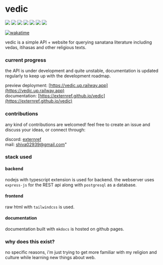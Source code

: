 # vedic
![](https://img.shields.io/badge/TypeScript-007ACC?style=for-the-badge&logo=typescript&logoColor=white)
![](https://img.shields.io/badge/PostgreSQL-316192?style=for-the-badge&logo=postgresql&logoColor=white)
![](https://img.shields.io/badge/Express.js-000000?style=for-the-badge&logo=express&logoColor=white)
![](https://img.shields.io/badge/WakaTime-000000?style=for-the-badge&logo=WakaTime&logoColor=white)
![](https://img.shields.io/badge/Railway-131415?style=for-the-badge&logo=railway&logoColor=white)
![](https://img.shields.io/badge/Canva-%2300C4CC.svg?&style=for-the-badge&logo=Canva&logoColor=white)
![](https://img.shields.io/badge/GitHub%20Pages-222222?style=for-the-badge&logo=GitHub%20Pages&logoColor=white)

[![wakatime](https://wakatime.com/badge/user/91b4defa-58b1-4cc7-8a36-6ec947f61823/project/2252ad71-2553-4587-8d8d-78564f064482.svg?style=for-the-badge)](https://wakatime.com/@externref/projects/wzfykzprge)

vedic is a simple API + website for querying sanatana literature including vedas, itihasas and other religious texts.

### current progress

the API is under development and quite unstable, documentation is updated regularly to keep up with the development roadmap.

preview deployment: [https://vedic.up.railway.app](https://vedic.up.railway.app)<br>
documentation: [https://externref.github.io/vedic](https://externref.github.io/vedic)



### contributions

any kind of contributions are welcomed! feel free to create an issue and discuss your ideas, or connect through:<br>

discord: [externref](https://discord.com/users/580034015759826944)<br>
mail: shiva02939@gmail.com"

### stack used

#### backend

nodejs with typescript extension is used for backend. the webserver uses `express-js` for the REST api along with `postgresql` as a database.

#### frontend

raw html with `tailwindcss` is used.


#### documentation

documentation built with `mkdocs` is hosted on github pages.

### why does this exist?

no specific reasons, i'm just trying to get more familiar with my religion and culture while learning new things about web.